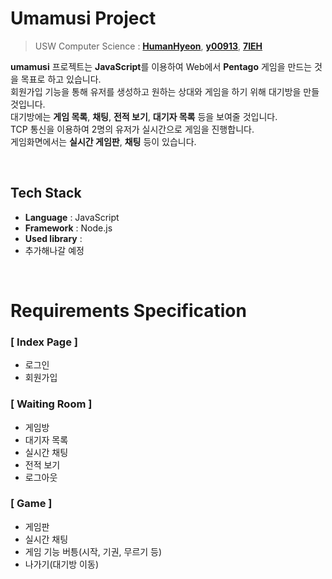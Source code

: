 #   Umamusi Project
> USW Computer Science : [**HumanHyeon**](https://github.com/HumanHyeon),  [**y00913**](https://github.com/y00913),  [**7IEH**](https://github.com/7IEH)

**umamusi** 프로젝트는 **JavaScript**를 이용하여 Web에서 **Pentago** 게임을 만드는 것을 목표로 하고 있습니다.    
회원가입 기능을 통해 유저를 생성하고 원하는 상대와 게임을 하기 위해 대기방을 만들 것입니다.   
대기방에는 **게임 목록**, **채팅**, **전적 보기**, **대기자 목록** 등을 보여줄 것입니다.    
TCP 통신을 이용하여 2명의 유저가 실시간으로 게임을 진행합니다.   
게임화면에서는 **실시간 게임판**, **채팅** 등이 있습니다.

<br/>   

## Tech Stack

 - **Language** : JavaScript
 - **Framework** : Node.js
 - **Used library** : 
 - 추가해나갈 예정

 <br/>
 
# Requirements Specification

### [ Index Page ]
 *  로그인
 *  회원가입
 
 ### [ Waiting Room ]
* 게임방
* 대기자 목록
* 실시간 채팅
* 전적 보기
* 로그아웃

### [ Game ]
* 게임판
* 실시간 채팅
* 게임 기능 버틍(시작, 기권, 무르기 등)
* 나가기(대기방 이동)

